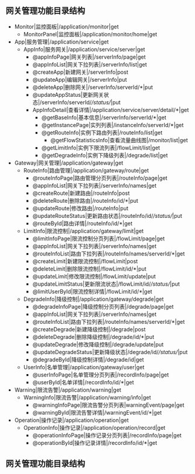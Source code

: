 

## 网关管理功能目录结构

- Monitor|监控面板|/application/monitor|get
    - MonitorPanel|监控面板|/application/monitor/home|get
- App|服务管理|/application/service|get
    - AppInfo|服务网关|/application/service/server|get
        - @appInfoPage|网关列表|/serverInfo/page|get
        - @appInfoList|网关下拉列表|/serverInfo/list|get
        - @createApp|新建网关|/serverInfo|post
        - @updateApp|编辑网关|/serverInfo|put
        - @deleteApp|删除网关|/serverInfo/serverId/*|put
        - @updateAppStatus|更新网关状态|/serverInfo/serverId/*/status/*|put
        - AppInfoDetail|查看详情|/application/service/server/detail/*|get
            - @getBaseInfo|基本信息|/serverInfo/serverId/*|get
            - @getInstancePage|实列列表|/instanceInfo/serverId/*|get
            - @getRouteInfo|实例下路由列表|/routeInfo/list|get
                - @getFlowStatisticsInfo|查看流量曲线图|/monitor/list|get
            - @getLimitInfo|实例下限流列表|/flowLimit/list|get
            - @getDegradeInfo|实例下降级列表|/degrade/list|get         
- Gateway|网关管理|/application/gateway|get
    - RouteInfo|路由管理|/application/gateway/route|get
        - @routeInfoPage|路由管理分页列表|/routeInfo/page|get
        - @appInfoList|网关下拉列表|/serverInfo/names|get
        - @createRoute|新建路由|/routeInfo|post
        - @deleteRoute|删除路由|/routeInfo/id/*|put
        - @updateRoute|修改路由|/routeInfo|put
        - @updateRouteStatus|更新路由状态|/routeInfo/id/*/status/*|put
        - @routeById|路由详情|/routeInfo/id/*|get
    - LimitInfo|限流控制|/application/gateway/limit|get
        - @limitInfoPage|限流控制分页列表|/flowLimit/page|get
        - @appInfoList|网关下拉列表|/serverInfo/names|get
        - @routeInfoList|路由下拉列表|/routeInfo/names/serverId/*|get
        - @createLimit|新建限流控制|/flowLimit|post
        - @deleteLimit|删除限流控制|/flowLimit/id/*|put
        - @updateLimit|修改限流控制|/flowLimit/update|put
        - @updateLimitStatus|更新限流状态|/flowLimit/id/*/status/*|put
        - @limitUserById|限流控制详情|/flowLimit/id/*|get
    - DegradeInfo|降级控制|/application/gateway/degrade|get
        - @degradeInfoPage|降级控制分页列表|/degrade/page|get
        - @appInfoList|网关下拉列表|/serverInfo/names|get
        - @routeInfoList|路由下拉列表|/routeInfo/names/serverId/*|get
        - @createDegrade|新建降级控制|/degrade|post
        - @deleteDegrade|删除降级控制|/degrade/id/*|put
        - @updateDegrade|修改降级控制|/degrade/update|put
        - @updateDegradeStatus|更新降级状态|/degrade/id/*/status/*|put
        - @degradeById|降级控制详情|/degrade/id|get
    - UserInfo|名单管理|/application/gateway/user|get
        - @userInfoPage|名单管理分页列表|/recordInfo/page|get
        - @userById|名单详情|/recordInfo/id/*|get
- Warning|限流告警|/application/warning|get
    - WarningInfo|限流告警|/application/warning/info|get
        - @warningInfoPage|限流告警分页列表|warningEvent/page|get
        - @warningById|限流告警详情|/warningEvent/id/*|get
- Operation|操作记录|/application/operation|get
    - OperationInfo|操作记录|/application/operation/record|get
        - @operationInfoPage|操作记录分页列表|/recordInfo/page|get
        - @operationById|操作记录详情|/recordInfo/id/*|get
    
## 网关管理功能目录结构

